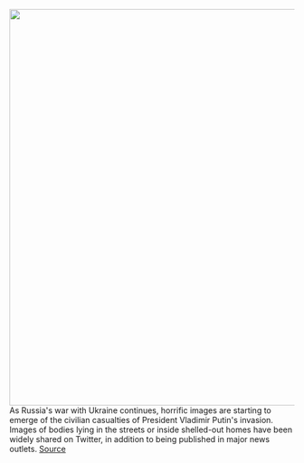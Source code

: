 <img src='https://cdn.vox-cdn.com/thumbor/fy4IT4ic8HQGoBw1K3sSrqtkNWo=/0x0:1170x780/1200x800/filters:focal(492x297:678x483)/cdn.vox-cdn.com/uploads/chorus_image/image/70707997/IMG_2190.0.jpg' width='700px' /><br/>
As Russia's war with Ukraine continues, horrific images are starting to emerge of the civilian casualties of President Vladimir Putin's invasion. Images of bodies lying in the streets or inside shelled-out homes have been widely shared on Twitter, in addition to being published in major news outlets.
<a href='https://www.theverge.com/23009802/twitter-content-warning-violence-sensitive-content-nudity-how-to'> Source <a/>